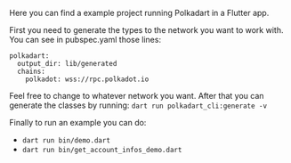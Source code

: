Here you can find a example project running Polkadart in a Flutter app.

First you need to generate the types to the network you want to work with.
You can see in pubspec.yaml those lines:
```
polkadart:
  output_dir: lib/generated
  chains:
    polkadot: wss://rpc.polkadot.io
```

Feel free to change to whatever network you want. After that you can generate the classes by running:
`dart run polkadart_cli:generate -v`

Finally to run an example you can do:
* `dart run bin/demo.dart`
* `dart run bin/get_account_infos_demo.dart`


